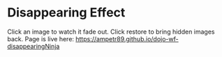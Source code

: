 # Disappearing Effect

Click an image to watch it fade out. Click restore to bring hidden images back. 
Page is live here: https://ampetr89.github.io/dojo-wf-disappearingNinja
